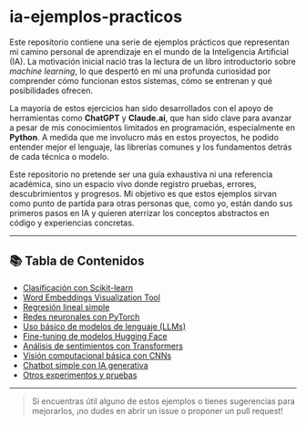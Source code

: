 # ia-ejemplos-practicos

Este repositorio contiene una serie de ejemplos prácticos que representan mi camino personal de aprendizaje en el mundo de la Inteligencia Artificial (IA). La motivación inicial nació tras la lectura de un libro introductorio sobre *machine learning*, lo que despertó en mí una profunda curiosidad por comprender cómo funcionan estos sistemas, cómo se entrenan y qué posibilidades ofrecen.

La mayoría de estos ejercicios han sido desarrollados con el apoyo de herramientas como **ChatGPT** y **Claude.ai**, que han sido clave para avanzar a pesar de mis conocimientos limitados en programación, especialmente en **Python**. A medida que me involucro más en estos proyectos, he podido entender mejor el lenguaje, las librerías comunes y los fundamentos detrás de cada técnica o modelo.

Este repositorio no pretende ser una guía exhaustiva ni una referencia académica, sino un espacio vivo donde registro pruebas, errores, descubrimientos y progresos. Mi objetivo es que estos ejemplos sirvan como punto de partida para otras personas que, como yo, están dando sus primeros pasos en IA y quieren aterrizar los conceptos abstractos en código y experiencias concretas.

---

## 📚 Tabla de Contenidos

- [Clasificación con Scikit-learn](./ML-Clasificacion/)
- [Word Embeddings Visualization Tool](./LLM-Embeddings)
- [Regresión lineal simple](./02-regresion-lineal/)
- [Redes neuronales con PyTorch](./03-redes-neuronales-pytorch/)
- [Uso básico de modelos de lenguaje (LLMs)](./04-llms-ejemplos/)
- [Fine-tuning de modelos Hugging Face](./05-fine-tuning-huggingface/)
- [Análisis de sentimientos con Transformers](./06-analisis-sentimientos-transformers/)
- [Visión computacional básica con CNNs](./07-vision-cnn/)
- [Chatbot simple con IA generativa](./08-chatbot-generativo/)
- [Otros experimentos y pruebas](./otros/)

---

> Si encuentras útil alguno de estos ejemplos o tienes sugerencias para mejorarlos, ¡no dudes en abrir un issue o proponer un pull request!

